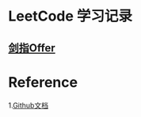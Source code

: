 # LeetCode 学习记录
## [剑指Offer](https://pteromys1758.github.io/LeetCode-learning/)
# Reference
1.[Github文档](https://docs.github.com/cn/get-started/writing-on-github/getting-started-with-writing-and-formatting-on-github/basic-writing-and-formatting-syntax)
